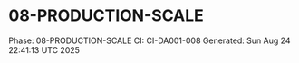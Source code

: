 # 08-PRODUCTION-SCALE
Phase: 08-PRODUCTION-SCALE
CI: CI-DA001-008
Generated: Sun Aug 24 22:41:13 UTC 2025
